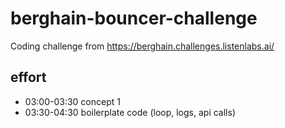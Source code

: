 # berghain-bouncer-challenge

Coding challenge from https://berghain.challenges.listenlabs.ai/

## effort

- 03:00-03:30 concept 1
- 03:30-04:30 boilerplate code (loop, logs, api calls)
